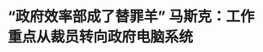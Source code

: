 <!DOCTYPE html>
<html lang="zh-CN">

<head>
    
<title>“政府效率部成了替罪羊” 马斯克：工作重点从裁员转向政府电脑系统_腾讯新闻</title>
<meta name="keywords" content="马斯克,埃隆·马斯克,美国政府,裁员,华盛顿,特斯拉,联邦政府,特朗普,太空探索技术公司">
<meta name="description" content="宣布将大幅削减政治捐款，除非去世否则仍致力于执掌特斯拉，恢复全天候工作状态……马斯克近日频频发声，表示将更多关注旗下公司。知情人士曾披露，马斯克在特朗普政府内担任政府效率部负责人的角色让他“精疲力尽、恼怒不已”。美国《华盛顿邮报》当地时间27日报道，马斯克在接受采访时表示，政府效率部成为了华盛顿的“替...">
<meta name="author" content="腾讯网">
<meta name="copyright" content="Copyright 1998 - 2025 Tencent. All Rights Reserved">
<meta property="og:type" content="news" />

<meta property="og:title" content="“政府效率部成了替罪羊” 马斯克：工作重点从裁员转向政府电脑系统_腾讯新闻" />
<meta property="og:description" content="宣布将大幅削减政治捐款，除非去世否则仍致力于执掌特斯拉，恢复全天候工作状态……马斯克近日频频发声，表示将更多关注旗下公司。知情人士曾披露，马斯克在特朗普政府内担任政府效率部负责人的角色让他“精疲力尽、恼怒不已”。美国《华盛顿邮报》当地时间27日报道，马斯克在接受采访时表示，政府效率部成为了华盛顿的“替..." />
<meta property="og:url" content="https://news.qq.com/rain/a/20250528A05KKF00" />
<meta property="og:image" content="https://inews.gtimg.com/news_ls/OU6zBKRspS-DerzLnjq-L32-IM8AYNacRR1LRGuuoFFaIAA_640330/0" />
<meta property="article:author" content="央视新闻" />
<meta property="article:published_time" content="2025-05-28 14:52:34" />
<meta property="category" content="tech" />

<meta name="baidu-site-verification" content="jJeIJ5X7pP" />
    <meta charset="utf-8" />
<meta http-equiv="X-UA-Compatible" content="IE=Edge" />
<meta name="viewport" content="width=device-width, initial-scale=1, shrink-to-fit=no" />
<link rel="dns-prefetch" href="mat1.gtimg.com">
<link rel="dns-prefetch" href="i.news.qq.com">
<link rel="shortcut icon" href="https://mat1.gtimg.com/qqcdn/qqindex2021/favicon.ico">
<script nomodule="true" src="https://mat1.gtimg.com/qqcdn/qqindex2021/common-static/20240515201444/core3-37-1.min.js"></script>
<script>
  try {
    if (!window.IntersectionObserver) {
      var observerScript = document.createElement('script');
      observerScript.src = "https://mat1.gtimg.com/qqcdn/qqindex2021/common-static/20241024141058/intersection-observer-polyfill.js";
      document.head.appendChild(observerScript);
    }
  } catch (error) {}
</script>

<script>
  try {
    if (!Element.prototype.scrollTo) {
      var scrollScript = document.createElement('script');
      scrollScript.src = "https://mat1.gtimg.com/qqcdn/qqindex2021/common-static/20241025153001/scroll-behavior-polyfill.js";
      document.head.appendChild(scrollScript);
    }
  } catch (error) {}
</script>
<script>
  try {
    if ('scrollRestoration' in window.history) {
      window.history.scrollRestoration = 'manual';
    }
    window.isPcClient = Boolean(window.electron) && (
      window.navigator.userAgent.indexOf('pc-client') > 0 ||
      window.navigator.userAgent.indexOf('TencentNews') > 0
    );
  } catch {}
</script>
<script>
  try {
    if (window.isPcClient) {
      var bodyStyle = document.createElement('style');
      bodyStyle.innerText = 'body{ zoom: 0.95 }';
      document.head.appendChild(bodyStyle);
    }
  } catch {}
</script>
<script>
  window.DATA = {"url":"https://view.inews.qq.com/a/20250528A05KKF00","article_id":"20250528A05KKF00","article_type":"0","title":"“政府效率部成了替罪羊” 马斯克：工作重点从裁员转向政府电脑系统","desc":"宣布将大幅削减政治捐款，除非去世否则仍致力于执掌特斯拉，恢复全天候工作状态……马斯克近日频频发声，表示将更多关注旗下公司。知情人士曾披露，马斯克在特朗普政府内担任政府效率部负责人的角色让他“精疲力尽、恼怒不已”。美国《华盛顿邮报》当地时间27日报道，马斯克在接受采访时表示，政府效率部成为了华盛顿的“替...","iNewsRecommendLevel":1,"abstract":"宣布将大幅削减政治捐款，除非去世否则仍致力于执掌特斯拉，恢复全天候工作状态……马斯克近日频频发声，表示将更多关注旗下公司。知情人士曾披露，马斯克在特朗普政府内担任政府效率部负责人的角色让他“精疲力尽、恼怒不已”。美国《华盛顿邮报》当地时间27日报道，马斯克在接受采访时表示，政府效率部成为了华盛顿的“替...","catalog1":"tech","ad_channel_sign":"tech","introduction":"","media":"央视新闻","media_id":"58","pubtime":"2025-05-28 14:52:34","comment_id":"8415613987","political":0,"cmsId":"20250528A05KKF00","cms_id":"20250528A05KKF00","closeAllAd":0,"closeAllFavorite":false,"originContent":{"directory":{"ai_list":null,"enable":2,"list":null},"text":"\u003cdiv class=\"rich_media_content\"\u003e\u003c!--NO_AD_ERROR_2--\u003e\u003cdiv class=\"cms-cke-widget-quote-normal-2 cms-cke-widget-quote-tpl cms-cke-widget-quote-wrapper cms-cke-widget-tpl\" data-key=\"quote-normal-2\" data-reactroot=\"\" style=\"align-items: center; display: flex; font-size: 19px; justify-content: center; margin-bottom: 28px; margin-top: 28px; padding-top: 25px; width: 100%\"\u003e\n\u003cdiv class=\"cms-cke-widget-quote-container\" style=\"background: rgba(0,38,154,0.05); border-bottom: 1px solid #001966; border-left: 1px solid #001966; border-right: 1px solid #001966; padding: 17px 12px; position: relative; width: 100%\"\u003e\n\u003cdiv class=\"cms-cke-widget-line1\" style=\"background: #001966; height: 1px; left: 0px; position: absolute; top: 0px; width: 6px\"\u003e \u003c/div\u003e\n\u003cdiv class=\"cms-cke-widget-line2\" style=\"background: #001966; height: 1px; position: absolute; right: 0; top: 0; width: calc(100% - 50px)\"\u003e \u003c/div\u003e\n\u003csection class=\"cms-cke-widget-quote-icon\" style=\"background-image: url(https://inews.gtimg.com/om_bt/OSVkGXuYImc9v1pDDQWdNijNR-zQNWgLjI58FTqlAnTT0AA/0); background-position: center; background-repeat: no-repeat; background-size: cover; display: inline-block; height: 28px; left: 14px; position: absolute; top: -25px; width: 28px\"\u003e \u003c/section\u003e\n\u003cdiv class=\"cms-cke-widget-quote-content\" style=\"color: #212228; line-height: 27px; text-align: justify; width: 100%\"\u003e\n\u003cp\u003e宣布将大幅削减政治捐款，除非去世否则仍致力于执掌特斯拉，恢复全天候工作状态……马斯克近日频频发声，表示将更多关注旗下公司。知情人士曾披露，马斯克在特朗普政府内担任政府效率部负责人的角色让他“精疲力尽、恼怒不已”。美国《华盛顿邮报》当地时间27日报道，马斯克在接受采访时表示，政府效率部成为了华盛顿的“替罪羊”。\u003c/p\u003e\n\u003c/div\u003e\n\u003c/div\u003e\n\u003c/div\u003e\n\u003cp data-source=\"cke\"\u003e当地时间5月27日，马斯克返回美国\u003c!--VERTICAL_CARD_BEGIN_0--\u003e太空探索\u003c!--VERTICAL_CARD_END_0--\u003e技术公司（SpaceX），观摩“星舰”试飞。在接受采访时，他表示，削减联邦政府规模的难度远超预期，并对他所领导的政府效率部遭受严厉批评深感遗憾。\u003c!--NO_AD_0--\u003e\u003c!--EOP_0--\u003e\u003c/p\u003e\u003c!--PARAGRAPH_0--\u003e\n\u003cdiv class=\"cms-cke-widget-title-normal-3 cms-cke-widget-title-tpl cms-cke-widget-title-wrapper cms-cke-widget-tpl\" data-key=\"title-normal-3\" data-reactroot=\"\" style=\"align-items: center; box-sizing: border-box; display: flex; font-size: 19px; font-weight: bold; justify-content: flex-start; margin-bottom: 26px; margin-top: 28px; width: 100%\"\u003e\n\u003cdiv class=\"cms-cke-widget-title-container\" style=\"display: inline-block; position: relative; z-index: 9\"\u003e\n\u003csection class=\"icon\" style=\"background-image: url(https://inews.gtimg.com/om_bt/OX7Z_nbbTaKtViCWODDbOU1wckRuvY_TA8hQbw9qZcZmIAA/0); background-position: center; background-repeat: no-repeat; background-size: cover; display: inline-block; height: 48px; left: 0px; margin-right: 4px; position: absolute; top: -5px; width: 48px\" data-no-dark=\"true\"\u003e \u003c/section\u003e\n\u003cdiv class=\"cms-cke-widget-title-wrap title-normal-3-text\" style=\"color: #0d141e; display: inline-block; line-height: 26px; min-width: 4px; padding: 1px 12px 1px 21px; position: relative; text-align: left; top: 9px; word-break: break-all\"\u003e\n\u003cp\u003e“哪怕毫无关联，我们都会受到指责”\u003c/p\u003e\n\u003c/div\u003e\n\u003c/div\u003e\n\u003c/div\u003e\n\u003cdiv data-captcha=\"△马斯克在美国太空探索技术公司位于得克萨斯州的工厂接受采访\" data-height=\"374\" data-src=\"https://inews.gtimg.com/om_bt/OmngypAjwHQE4D60SMYkvy_BFNH331w1jsQ0nkJ1pnqT0AA/641\" data-type=\"3\" data-uploaded=\"1\" data-widget=\"image\" data-width=\"641\"\u003e\u003c!--IMG_0--\u003e\u003cp type=\"om-image-desc\"\u003e△马斯克在美国太空探索技术公司位于得克萨斯州的工厂接受采访\u003c/p\u003e\u003c/div\u003e\n\u003cp data-source=\"cke\"\u003e马斯克称，“联邦官僚体系的状况比我预想的要严峻得多。我原本知道存在问题，但不得不说，至少在华盛顿特区试图推动改善现状，着实是一场艰难的攻坚战。”\u003c!--NO_AD_1--\u003e\u003c!--EOP_1--\u003e\u003c/p\u003e\u003c!--PARAGRAPH_1--\u003e\n\u003cp data-source=\"cke\"\u003e马斯克提到，政府效率部相关举措所引发的反响极为强烈。\u003cstrong data-source=\"cke\"\u003e“政府效率部简直成了所有问题的‘替罪羊’”“无论哪里出了问题，哪怕与我们毫无关联，我们都会受到指责。”\u003c/strong\u003e\u003c!--NO_AD_2--\u003e\u003c!--EOP_2--\u003e\u003c/p\u003e\u003c!--PARAGRAPH_2--\u003e\n\u003cdiv data-captcha=\"△3月，拉斯维加斯，特斯拉服务中心内车辆被焚烧\" data-height=\"374\" data-src=\"https://inews.gtimg.com/om_bt/OJDNIlPmjbwCCooywfRF42N2LLI8Kbeq9evDJsAIBZ0xYAA/641\" data-type=\"3\" data-uploaded=\"1\" data-widget=\"image\" data-width=\"641\"\u003e\u003c!--IMG_1--\u003e\u003cp type=\"om-image-desc\"\u003e△3月，拉斯维加斯，特斯拉服务中心内车辆被焚烧\u003c/p\u003e\u003c/div\u003e\n\u003cp data-source=\"cke\"\u003e他对自己旗下公司声誉受损表示失望：“有人在烧特斯拉汽车。为什么要这么做？这真的很不酷。”\u003c/p\u003e\n\u003cdiv class=\"cms-cke-widget-title-normal-3 cms-cke-widget-title-tpl cms-cke-widget-title-wrapper cms-cke-widget-tpl\" data-key=\"title-normal-3\" data-reactroot=\"\" style=\"align-items: center; box-sizing: border-box; display: flex; font-size: 19px; font-weight: bold; justify-content: flex-start; margin-bottom: 26px; margin-top: 28px; width: 100%\"\u003e\n\u003cdiv class=\"cms-cke-widget-title-container\" style=\"display: inline-block; position: relative; z-index: 9\"\u003e\n\u003csection class=\"icon\" style=\"background-image: url(https://inews.gtimg.com/om_bt/OX7Z_nbbTaKtViCWODDbOU1wckRuvY_TA8hQbw9qZcZmIAA/0); background-position: center; background-repeat: no-repeat; background-size: cover; display: inline-block; height: 48px; left: 0px; margin-right: 4px; position: absolute; top: -5px; width: 48px\" data-no-dark=\"true\"\u003e \u003c/section\u003e\n\u003cdiv class=\"cms-cke-widget-title-wrap title-normal-3-text\" style=\"color: #0d141e; display: inline-block; line-height: 26px; min-width: 4px; padding: 1px 12px 1px 21px; position: relative; text-align: left; top: 9px; word-break: break-all\"\u003e\n\u003cp\u003e“政府效率部的工作并未结束”\u003c/p\u003e\n\u003c/div\u003e\n\u003c/div\u003e\n\u003c/div\u003e\n\u003cp data-source=\"cke\"\u003e不过，马斯克仍坚称自己在政府效率部的工作并未结束。\u003cstrong data-source=\"cke\"\u003e他计划将工作重点转向改善联邦政府的计算机系统\u003c/strong\u003e，相较于大规模裁员等举措，这一目标引发的争议较小。\u003c/p\u003e\n\u003cp data-source=\"cke\"\u003e他提到：“在许多情况下，计算机系统存在严重问题，”甚至在情报领域也不例外，“\u003cstrong data-source=\"cke\"\u003e要将数据从一台计算机传输到另一台，竟然需要先打印出来，然后再手动输入到另一台计算机中\u003c/strong\u003e。”\u003c!--NO_AD_3--\u003e\u003c!--EOP_3--\u003e\u003c/p\u003e\u003c!--PARAGRAPH_3--\u003e\n\u003cp data-source=\"cke\"\u003e马斯克表示，未来的工作将更加聚焦于“那些投入产出比最高的项目，这对于减少资源浪费和欺诈行为仍具有重要意义。”\u003c/p\u003e\n\u003cp data-source=\"cke\"\u003e然而，马斯克关于在政府运作中大幅节省开支和杜绝浪费的说法，已被证实存在夸大成分。美媒报道称，随着他在华盛顿的影响力逐渐减弱，显然他未能达成预期的诸多目标。\u003c!--NO_AD_4--\u003e\u003c!--EOP_4--\u003e\u003c/p\u003e\u003c!--PARAGRAPH_4--\u003e\n\u003cp data-source=\"cke\"\u003e\u003cstrong data-source=\"cke\"\u003e\u003cspan class=\"color-00b0f0\" data-source=\"cke\"\u003e\u003c!--SECURE_LINK_BEGIN_0--\u003e视频丨燃料舱泄漏 飞行器失联 美“星舰”第九次试飞未能成功\u0026gt;\u0026gt;\u003c!--SECURE_LINK_END_0--\u003e\u003c/span\u003e\u003c/strong\u003e\u003c/p\u003e\n\n\u003cp data-source=\"cke\"\u003e\u003cspan class=\"color-a4acb6\" data-source=\"cke\"\u003e\u003cspan class=\"font_size-16px\" data-source=\"cke\"\u003e©2025中央广播电视总台版权所有。未经许可，请勿转载使用。\u003c/span\u003e\u003c/span\u003e\u003c/p\u003e\n\n\n\u003cstyle\u003e.rich_media_content{--news-tabel-th-night-color: #444444;--news-font-day-color: #333;--news-font-night-color: #d9d9d9;--news-bottom-distance: 22px}.rich_media_content p:not([data-exeditor-arbitrary-box=image-box]){letter-spacing:.5px;line-height:30px;margin-bottom:var(--news-bottom-distance);word-wrap:break-word}.rich_media_content{color:var(--news-font-day-color);font-size:18px}@media(prefers-color-scheme:dark){body:not([data-weui-theme=light]):not([dark-mode-disable=true]) .rich_media_content p:not([data-exeditor-arbitrary-box=image-box]){letter-spacing:.5px;line-height:30px;margin-bottom:var(--news-bottom-distance);word-wrap:break-word}body:not([data-weui-theme=light]):not([dark-mode-disable=true]) .rich_media_content{color:var(--news-font-night-color)}}.data_color_scheme_dark .rich_media_content p:not([data-exeditor-arbitrary-box=image-box]){letter-spacing:.5px;line-height:30px;margin-bottom:var(--news-bottom-distance);word-wrap:break-word}.data_color_scheme_dark .rich_media_content{color:var(--news-font-night-color)}.data_color_scheme_dark .rich_media_content{font-size:18px}.rich_media_content p[data-exeditor-arbitrary-box=image-box]{margin-bottom:11px}.rich_media_content\u003ediv:not(.qnt-video),.rich_media_content\u003esection{margin-bottom:var(--news-bottom-distance)}.rich_media_content hr{margin-bottom:var(--news-bottom-distance)}.rich_media_content .link_list{margin:0;margin-top:20px;min-height:0!important}.rich_media_content blockquote{background:#f9f9f9;border-left:6px solid #ccc;margin:1.5em 10px;padding:.5em 10px}.rich_media_content blockquote p{margin-bottom:0!important}.data_color_scheme_dark .rich_media_content blockquote{background:#323232}@media(prefers-color-scheme:dark){body:not([data-weui-theme=light]):not([dark-mode-disable=true]) .rich_media_content blockquote{background:#323232}}.rich_media_content ol[data-ex-list]{--ol-start: 1;--ol-list-style-type: decimal;list-style-type:none;counter-reset:olCounter calc(var(--ol-start,1) - 1);position:relative}.rich_media_content ol[data-ex-list]\u003eli\u003e:first-child::before{content:counter(olCounter,var(--ol-list-style-type)) '. ';counter-increment:olCounter;font-variant-numeric:tabular-nums;display:inline-block}.rich_media_content ul[data-ex-list]{--ul-list-style-type: circle;list-style-type:none;position:relative}.rich_media_content ul[data-ex-list].nonUnicode-list-style-type\u003eli\u003e:first-child::before{content:var(--ul-list-style-type) ' ';font-variant-numeric:tabular-nums;display:inline-block;transform:scale(0.5)}.rich_media_content ul[data-ex-list].unicode-list-style-type\u003eli\u003e:first-child::before{content:var(--ul-list-style-type) ' ';font-variant-numeric:tabular-nums;display:inline-block;transform:scale(0.8)}.rich_media_content ol:not([data-ex-list]){padding-left:revert}.rich_media_content ul:not([data-ex-list]){padding-left:revert}.rich_media_content table{display:table;border-collapse:collapse;margin-bottom:var(--news-bottom-distance)}.rich_media_content table th,.rich_media_content table td{word-wrap:break-word;border:1px solid #ddd;white-space:nowrap;padding:2px 5px}.rich_media_content table th{font-weight:700;background-color:#f0f0f0;text-align:left}.rich_media_content table p{margin-bottom:0!important}.data_color_scheme_dark .rich_media_content table th{background:var(--news-tabel-th-night-color)}@media(prefers-color-scheme:dark){body:not([data-weui-theme=light]):not([dark-mode-disable=true]) .rich_media_content table th{background:var(--news-tabel-th-night-color)}}.rich_media_content .qqnews_image_desc,.rich_media_content p[type=om-image-desc]{line-height:20px!important;text-align:center!important;font-size:14px!important;color:#666!important}.rich_media_content div[data-exeditor-arbitrary-box=wrap]:not([data-exeditor-arbitrary-box-special-style]){max-width:100%}.rich_media_content .qqnews-content{--wmfont: 0;--wmcolor: transparent;font-size:var(--wmfont);color:var(--wmcolor);line-height:var(--wmfont)!important;margin-bottom:var(--wmfont)!important}.rich_media_content .qqnews_sign_emphasis{background:#f7f7f7}.rich_media_content .qqnews_sign_emphasis ol{word-wrap:break-word;border:none;color:#5c5c5c;line-height:28px;list-style:none;margin:14px 0 6px;padding:16px 15px 4px}.rich_media_content .qqnews_sign_emphasis p{margin-bottom:12px!important}.rich_media_content .qqnews_sign_emphasis ol\u003eli\u003ep{padding-left:30px}.rich_media_content .qqnews_sign_emphasis ol\u003eli{list-style:none}.rich_media_content .qqnews_sign_emphasis ol\u003eli\u003ep:first-child::before{margin-left:-30px;content:counter(olCounter,decimal) ''!important;counter-increment:olCounter!important;font-variant-numeric:tabular-nums!important;background:#37f;border-radius:2px;color:#fff;font-size:15px;font-style:normal;text-align:center;line-height:18px;width:18px;height:18px;margin-right:12px;position:relative;top:-1px}.data_color_scheme_dark .rich_media_content .qqnews_sign_emphasis{background:#262626}.data_color_scheme_dark .rich_media_content .qqnews_sign_emphasis ol\u003eli\u003ep{color:#a9a9a9}@media(prefers-color-scheme:dark){body:not([data-weui-theme=light]):not([dark-mode-disable=true]) .rich_media_content .qqnews_sign_emphasis{background:#262626}body:not([data-weui-theme=light]):not([dark-mode-disable=true]) .rich_media_content .qqnews_sign_emphasis ol\u003eli\u003ep{color:#a9a9a9}}.rich_media_content h1,.rich_media_content h2,.rich_media_content h3,.rich_media_content h4,.rich_media_content h5,.rich_media_content h6{margin-bottom:var(--news-bottom-distance);font-weight:700}.rich_media_content h1{font-size:20px}.rich_media_content h2,.rich_media_content h3{font-size:19px}.rich_media_content h4,.rich_media_content h5,.rich_media_content h6{font-size:18px}.rich_media_content li:empty{display:none}.rich_media_content ul,.rich_media_content ol{margin-bottom:var(--news-bottom-distance)}.rich_media_content div\u003ep:only-child{margin-bottom:0!important}.rich_media_content .cms-cke-widget-title-wrap p{margin-bottom:0!important}\u003c/style\u003e\u003c/div\u003e","version":"v2"},"originAttribute":{"IMG_0":{"bigOrigUrl":"https://inews.gtimg.com/om_bt/OmngypAjwHQE4D60SMYkvy_BFNH331w1jsQ0nkJ1pnqT0AA/0","compressUrl":"https://inews.gtimg.com/om_bt/OmngypAjwHQE4D60SMYkvy_BFNH331w1jsQ0nkJ1pnqT0AA/641","desc":"","fullPic":"1","height":424,"imgurl0":"https://inews.gtimg.com/om_bt/OmngypAjwHQE4D60SMYkvy_BFNH331w1jsQ0nkJ1pnqT0AA/0","imgurl1000":"https://inews.gtimg.com/om_bt/OmngypAjwHQE4D60SMYkvy_BFNH331w1jsQ0nkJ1pnqT0AA/1000","islong":0,"origUrl":"https://inews.gtimg.com/om_bt/OmngypAjwHQE4D60SMYkvy_BFNH331w1jsQ0nkJ1pnqT0AA/641","size":495,"style":"width: 100%","thumb":"https://inews.gtimg.com/om_bt/OmngypAjwHQE4D60SMYkvy_BFNH331w1jsQ0nkJ1pnqT0AA_181x181s/0","url":"https://inews.gtimg.com/om_bt/OmngypAjwHQE4D60SMYkvy_BFNH331w1jsQ0nkJ1pnqT0AA/641","width":641},"IMG_1":{"bigOrigUrl":"https://inews.gtimg.com/om_bt/OJDNIlPmjbwCCooywfRF42N2LLI8Kbeq9evDJsAIBZ0xYAA/0","compressUrl":"https://inews.gtimg.com/om_bt/OJDNIlPmjbwCCooywfRF42N2LLI8Kbeq9evDJsAIBZ0xYAA/641","desc":"","fullPic":"1","height":422,"imgurl0":"https://inews.gtimg.com/om_bt/OJDNIlPmjbwCCooywfRF42N2LLI8Kbeq9evDJsAIBZ0xYAA/0","imgurl1000":"https://inews.gtimg.com/om_bt/OJDNIlPmjbwCCooywfRF42N2LLI8Kbeq9evDJsAIBZ0xYAA/1000","islong":0,"origUrl":"https://inews.gtimg.com/om_bt/OJDNIlPmjbwCCooywfRF42N2LLI8Kbeq9evDJsAIBZ0xYAA/641","size":61,"style":"width: 100%","thumb":"https://inews.gtimg.com/om_bt/OJDNIlPmjbwCCooywfRF42N2LLI8Kbeq9evDJsAIBZ0xYAA_181x181s/0","url":"https://inews.gtimg.com/om_bt/OJDNIlPmjbwCCooywfRF42N2LLI8Kbeq9evDJsAIBZ0xYAA/641","width":600},"SECURE_LINK_BEGIN_0":{"cms_orig_info":{"desc":"视频丨燃料舱泄漏 飞行器失联 美“星舰”第九次试飞未能成功\u003e\u003e","trust_level":1,"type":"","url":"https://content-static.cctvnews.cctv.com/snow-book/index.html?item_id=7106496511552997089\u0026t=1748394277361\u0026toc_style_id=feeds_default\u0026track_id=08F18B64-B2C7-4AD8-8DCB-B6D7DC7462AA_770106174415\u0026share_to=wechat"},"desc":"视频丨燃料舱泄漏 飞行器失联 美“星舰”第九次试飞未能成功\u003e\u003e","trust_level":1,"type":"","url":"https://content-static.cctvnews.cctv.com/snow-book/index.html?item_id=7106496511552997089\u0026t=1748394277361\u0026toc_style_id=feeds_default\u0026track_id=08F18B64-B2C7-4AD8-8DCB-B6D7DC7462AA_770106174415\u0026share_to=wechat"},"SECURE_LINK_END_0":{"trust_level":1},"VERTICAL_CARD_BEGIN_0":{"a_version":"21_android_7.4.57","desc":"太空探索","detail_url":"qqnews://article_9528?act=ai_chat\u0026vertical_card_type=ai\u0026vertical_card_desc=%E5%A4%AA%E7%A9%BA%E6%8E%A2%E7%B4%A2\u0026a_version=21_android_7.4.57\u0026i_version=11.0_qqnews_7.4.70","i_version":"11.0_qqnews_7.4.70","previous_context":"政府内担任政府效率部负责人的角色让他“精疲力尽、恼怒不已”。美国《华盛顿邮报》当地时间27日报道，马斯克在接受采访时表示，政府效率部成为了华盛顿的“替罪羊”。\n\n\n\n当地时间5月27日，马斯克返回美国","subsequent_context":"技术公司（SpaceX），观摩“星舰”试飞。在接受采访时，他表示，削减联邦政府规模的难度远超预期，并对他所领导的政府效率部遭受严厉批评深感遗憾。\n\n\n \n\n“哪怕毫无关联，我们都会受到指责”\n\n\n\n△","type":"ai","url":"qqnews://article_9528?act=ai_chat\u0026vertical_card_type=ai\u0026vertical_card_desc=%E5%A4%AA%E7%A9%BA%E6%8E%A2%E7%B4%A2\u0026jumpinfo=%7B%22scene%22%3A%22algo_scribe_words%22%2C%22sentence%22%3A%22%E5%A4%AA%E7%A9%BA%E6%8E%A2%E7%B4%A2%22%2C%22sentenceContext%22%3A%22%E6%94%BF%E5%BA%9C%E5%86%85%E6%8B%85%E4%BB%BB%E6%94%BF%E5%BA%9C%E6%95%88%E7%8E%87%E9%83%A8%E8%B4%9F%E8%B4%A3%E4%BA%BA%E7%9A%84%E8%A7%92%E8%89%B2%E8%AE%A9%E4%BB%96%E2%80%9C%E7%B2%BE%E7%96%B2%E5%8A%9B%E5%B0%BD%E3%80%81%E6%81%BC%E6%80%92%E4%B8%8D%E5%B7%B2%E2%80%9D%E3%80%82%E7%BE%8E%E5%9B%BD%E3%80%8A%E5%8D%8E%E7%9B%9B%E9%A1%BF%E9%82%AE%E6%8A%A5%E3%80%8B%E5%BD%93%E5%9C%B0%E6%97%B6%E9%97%B427%E6%97%A5%E6%8A%A5%E9%81%93%EF%BC%8C%E9%A9%AC%E6%96%AF%E5%85%8B%E5%9C%A8%E6%8E%A5%E5%8F%97%E9%87%87%E8%AE%BF%E6%97%B6%E8%A1%A8%E7%A4%BA%EF%BC%8C%E6%94%BF%E5%BA%9C%E6%95%88%E7%8E%87%E9%83%A8%E6%88%90%E4%B8%BA%E4%BA%86%E5%8D%8E%E7%9B%9B%E9%A1%BF%E7%9A%84%E2%80%9C%E6%9B%BF%E7%BD%AA%E7%BE%8A%E2%80%9D%E3%80%82%5Cn%5Cn%5Cn%5Cn%E5%BD%93%E5%9C%B0%E6%97%B6%E9%97%B45%E6%9C%8827%E6%97%A5%EF%BC%8C%E9%A9%AC%E6%96%AF%E5%85%8B%E8%BF%94%E5%9B%9E%E7%BE%8E%E5%9B%BD%7B%E5%A4%AA%E7%A9%BA%E6%8E%A2%E7%B4%A2%7D%E6%8A%80%E6%9C%AF%E5%85%AC%E5%8F%B8%EF%BC%88SpaceX%EF%BC%89%EF%BC%8C%E8%A7%82%E6%91%A9%E2%80%9C%E6%98%9F%E8%88%B0%E2%80%9D%E8%AF%95%E9%A3%9E%E3%80%82%E5%9C%A8%E6%8E%A5%E5%8F%97%E9%87%87%E8%AE%BF%E6%97%B6%EF%BC%8C%E4%BB%96%E8%A1%A8%E7%A4%BA%EF%BC%8C%E5%89%8A%E5%87%8F%E8%81%94%E9%82%A6%E6%94%BF%E5%BA%9C%E8%A7%84%E6%A8%A1%E7%9A%84%E9%9A%BE%E5%BA%A6%E8%BF%9C%E8%B6%85%E9%A2%84%E6%9C%9F%EF%BC%8C%E5%B9%B6%E5%AF%B9%E4%BB%96%E6%89%80%E9%A2%86%E5%AF%BC%E7%9A%84%E6%94%BF%E5%BA%9C%E6%95%88%E7%8E%87%E9%83%A8%E9%81%AD%E5%8F%97%E4%B8%A5%E5%8E%89%E6%89%B9%E8%AF%84%E6%B7%B1%E6%84%9F%E9%81%97%E6%86%BE%E3%80%82%5Cn%5Cn%5Cn%C2%A0%5Cn%5Cn%E2%80%9C%E5%93%AA%E6%80%95%E6%AF%AB%E6%97%A0%E5%85%B3%E8%81%94%EF%BC%8C%E6%88%91%E4%BB%AC%E9%83%BD%E4%BC%9A%E5%8F%97%E5%88%B0%E6%8C%87%E8%B4%A3%E2%80%9D%5Cn%5Cn%5Cn%5Cn%E2%96%B3%22%2C%22source%22%3A%22article_sharepage_scribewords%22%7D","urls":{"qqcom":{"pc_url":"qqnews://article_9528?act=ai_chat\u0026vertical_card_type=ai\u0026vertical_card_desc=%E5%A4%AA%E7%A9%BA%E6%8E%A2%E7%B4%A2\u0026jumpinfo=%7B%22scene%22%3A%22algo_scribe_words%22%2C%22sentence%22%3A%22%E5%A4%AA%E7%A9%BA%E6%8E%A2%E7%B4%A2%22%2C%22sentenceContext%22%3A%22%E6%94%BF%E5%BA%9C%E5%86%85%E6%8B%85%E4%BB%BB%E6%94%BF%E5%BA%9C%E6%95%88%E7%8E%87%E9%83%A8%E8%B4%9F%E8%B4%A3%E4%BA%BA%E7%9A%84%E8%A7%92%E8%89%B2%E8%AE%A9%E4%BB%96%E2%80%9C%E7%B2%BE%E7%96%B2%E5%8A%9B%E5%B0%BD%E3%80%81%E6%81%BC%E6%80%92%E4%B8%8D%E5%B7%B2%E2%80%9D%E3%80%82%E7%BE%8E%E5%9B%BD%E3%80%8A%E5%8D%8E%E7%9B%9B%E9%A1%BF%E9%82%AE%E6%8A%A5%E3%80%8B%E5%BD%93%E5%9C%B0%E6%97%B6%E9%97%B427%E6%97%A5%E6%8A%A5%E9%81%93%EF%BC%8C%E9%A9%AC%E6%96%AF%E5%85%8B%E5%9C%A8%E6%8E%A5%E5%8F%97%E9%87%87%E8%AE%BF%E6%97%B6%E8%A1%A8%E7%A4%BA%EF%BC%8C%E6%94%BF%E5%BA%9C%E6%95%88%E7%8E%87%E9%83%A8%E6%88%90%E4%B8%BA%E4%BA%86%E5%8D%8E%E7%9B%9B%E9%A1%BF%E7%9A%84%E2%80%9C%E6%9B%BF%E7%BD%AA%E7%BE%8A%E2%80%9D%E3%80%82%5Cn%5Cn%5Cn%5Cn%E5%BD%93%E5%9C%B0%E6%97%B6%E9%97%B45%E6%9C%8827%E6%97%A5%EF%BC%8C%E9%A9%AC%E6%96%AF%E5%85%8B%E8%BF%94%E5%9B%9E%E7%BE%8E%E5%9B%BD%7B%E5%A4%AA%E7%A9%BA%E6%8E%A2%E7%B4%A2%7D%E6%8A%80%E6%9C%AF%E5%85%AC%E5%8F%B8%EF%BC%88SpaceX%EF%BC%89%EF%BC%8C%E8%A7%82%E6%91%A9%E2%80%9C%E6%98%9F%E8%88%B0%E2%80%9D%E8%AF%95%E9%A3%9E%E3%80%82%E5%9C%A8%E6%8E%A5%E5%8F%97%E9%87%87%E8%AE%BF%E6%97%B6%EF%BC%8C%E4%BB%96%E8%A1%A8%E7%A4%BA%EF%BC%8C%E5%89%8A%E5%87%8F%E8%81%94%E9%82%A6%E6%94%BF%E5%BA%9C%E8%A7%84%E6%A8%A1%E7%9A%84%E9%9A%BE%E5%BA%A6%E8%BF%9C%E8%B6%85%E9%A2%84%E6%9C%9F%EF%BC%8C%E5%B9%B6%E5%AF%B9%E4%BB%96%E6%89%80%E9%A2%86%E5%AF%BC%E7%9A%84%E6%94%BF%E5%BA%9C%E6%95%88%E7%8E%87%E9%83%A8%E9%81%AD%E5%8F%97%E4%B8%A5%E5%8E%89%E6%89%B9%E8%AF%84%E6%B7%B1%E6%84%9F%E9%81%97%E6%86%BE%E3%80%82%5Cn%5Cn%5Cn%C2%A0%5Cn%5Cn%E2%80%9C%E5%93%AA%E6%80%95%E6%AF%AB%E6%97%A0%E5%85%B3%E8%81%94%EF%BC%8C%E6%88%91%E4%BB%AC%E9%83%BD%E4%BC%9A%E5%8F%97%E5%88%B0%E6%8C%87%E8%B4%A3%E2%80%9D%5Cn%5Cn%5Cn%5Cn%E2%96%B3%22%2C%22source%22%3A%22article_sharepage_scribewords%22%7D"},"web":{"h5_url":"qqnews://article_9528?act=ai_chat\u0026vertical_card_type=ai\u0026vertical_card_desc=%E5%A4%AA%E7%A9%BA%E6%8E%A2%E7%B4%A2\u0026jumpinfo=%7B%22scene%22%3A%22algo_scribe_words%22%2C%22sentence%22%3A%22%E5%A4%AA%E7%A9%BA%E6%8E%A2%E7%B4%A2%22%2C%22sentenceContext%22%3A%22%E6%94%BF%E5%BA%9C%E5%86%85%E6%8B%85%E4%BB%BB%E6%94%BF%E5%BA%9C%E6%95%88%E7%8E%87%E9%83%A8%E8%B4%9F%E8%B4%A3%E4%BA%BA%E7%9A%84%E8%A7%92%E8%89%B2%E8%AE%A9%E4%BB%96%E2%80%9C%E7%B2%BE%E7%96%B2%E5%8A%9B%E5%B0%BD%E3%80%81%E6%81%BC%E6%80%92%E4%B8%8D%E5%B7%B2%E2%80%9D%E3%80%82%E7%BE%8E%E5%9B%BD%E3%80%8A%E5%8D%8E%E7%9B%9B%E9%A1%BF%E9%82%AE%E6%8A%A5%E3%80%8B%E5%BD%93%E5%9C%B0%E6%97%B6%E9%97%B427%E6%97%A5%E6%8A%A5%E9%81%93%EF%BC%8C%E9%A9%AC%E6%96%AF%E5%85%8B%E5%9C%A8%E6%8E%A5%E5%8F%97%E9%87%87%E8%AE%BF%E6%97%B6%E8%A1%A8%E7%A4%BA%EF%BC%8C%E6%94%BF%E5%BA%9C%E6%95%88%E7%8E%87%E9%83%A8%E6%88%90%E4%B8%BA%E4%BA%86%E5%8D%8E%E7%9B%9B%E9%A1%BF%E7%9A%84%E2%80%9C%E6%9B%BF%E7%BD%AA%E7%BE%8A%E2%80%9D%E3%80%82%5Cn%5Cn%5Cn%5Cn%E5%BD%93%E5%9C%B0%E6%97%B6%E9%97%B45%E6%9C%8827%E6%97%A5%EF%BC%8C%E9%A9%AC%E6%96%AF%E5%85%8B%E8%BF%94%E5%9B%9E%E7%BE%8E%E5%9B%BD%7B%E5%A4%AA%E7%A9%BA%E6%8E%A2%E7%B4%A2%7D%E6%8A%80%E6%9C%AF%E5%85%AC%E5%8F%B8%EF%BC%88SpaceX%EF%BC%89%EF%BC%8C%E8%A7%82%E6%91%A9%E2%80%9C%E6%98%9F%E8%88%B0%E2%80%9D%E8%AF%95%E9%A3%9E%E3%80%82%E5%9C%A8%E6%8E%A5%E5%8F%97%E9%87%87%E8%AE%BF%E6%97%B6%EF%BC%8C%E4%BB%96%E8%A1%A8%E7%A4%BA%EF%BC%8C%E5%89%8A%E5%87%8F%E8%81%94%E9%82%A6%E6%94%BF%E5%BA%9C%E8%A7%84%E6%A8%A1%E7%9A%84%E9%9A%BE%E5%BA%A6%E8%BF%9C%E8%B6%85%E9%A2%84%E6%9C%9F%EF%BC%8C%E5%B9%B6%E5%AF%B9%E4%BB%96%E6%89%80%E9%A2%86%E5%AF%BC%E7%9A%84%E6%94%BF%E5%BA%9C%E6%95%88%E7%8E%87%E9%83%A8%E9%81%AD%E5%8F%97%E4%B8%A5%E5%8E%89%E6%89%B9%E8%AF%84%E6%B7%B1%E6%84%9F%E9%81%97%E6%86%BE%E3%80%82%5Cn%5Cn%5Cn%C2%A0%5Cn%5Cn%E2%80%9C%E5%93%AA%E6%80%95%E6%AF%AB%E6%97%A0%E5%85%B3%E8%81%94%EF%BC%8C%E6%88%91%E4%BB%AC%E9%83%BD%E4%BC%9A%E5%8F%97%E5%88%B0%E6%8C%87%E8%B4%A3%E2%80%9D%5Cn%5Cn%5Cn%5Cn%E2%96%B3%22%2C%22source%22%3A%22article_sharepage_scribewords%22%7D"}}},"VERTICAL_CARD_END_0":{"show_type":"6"}},"selfDeclare":{},"userAddress":"北京","card":{"chlid":"58","chlname":"央视新闻","desc":"“央视新闻”是中央广播电视总台新闻新媒体旗舰账号，是重大新闻、突发事件和重要报道的总台首发账号。","icon":"https://inews.gtimg.com/om_ls/OCsBJ1JWKedYO2D7fQMnqlOmtm7WVDrtLSwqEYQCk6kJ8AA_200200/0","msgEntry":1,"uin":"ec6993b8a9bd48215bee15e390bcc00f76","update_frequency":"1748419366","vip_desc":"中央广播电视总台央视新闻官方账号","vip_icon_night":"https://inews.gtimg.com/newsapp_bt/0/1128171011183_4151/0","vip_place":"left","vip_type":"20006","vip_icon":"https://inews.gtimg.com/newsapp_bt/0/1128164013310_1586/0","vip_type_new":"20006","suid":"8QMc3H5f7o0Uuj/Z","liveInfo":{"roomID":"1453751205","roomStatus":"2","cms_id":"RLV2025052803494600","article_type":"102"},"cpLevel":1},"interationCount":{"like":4,"collect":3,"share":1},"payment_info":{},"article_is_pay":false,"payment_column_info_v1":{"is_column_pay":false,"read_count_all":0},"tag_info_item":null,"contentWordsNum":774,"extraProperty":{"FeedbackDetailDisableInsert":0,"zanSkinType":""},"relateWelfare":{},"aiSwitch":true,"isOversize":false,"videoArr":[]};
</script>
<script>
  window.channelInfo = {"channelConfig":{"channelNav":[{"_auto_id":"1","active_alien_img":"","alien_img":"","channel_id":"news_news_home","is_local":"0","link":"https://www.qq.com","name_cn":"首页","name_en":"home"},{"_auto_id":"2","active_alien_img":"","alien_img":"","channel_id":"news_news_top","is_local":"0","link":"","name_cn":"要闻","name_en":"news"},{"_auto_id":"4","active_alien_img":"","alien_img":"","channel_id":"news_news_bj","is_local":"1","link":"","name_cn":"北京","name_en":"bj"},{"_auto_id":"5","active_alien_img":"","alien_img":"","channel_id":"news_news_finance","is_local":"0","link":"","name_cn":"财经","name_en":"finance"},{"_auto_id":"6","active_alien_img":"","alien_img":"","channel_id":"news_news_tech","is_local":"0","link":"","name_cn":"科技","name_en":"tech"},{"_auto_id":"7","active_alien_img":"","alien_img":"","channel_id":"tv","is_local":"0","link":"https://v.qq.com/channel/tv/?ptag=qqnews","name_cn":"电视剧","name_en":"tv"},{"_auto_id":"8","active_alien_img":"","alien_img":"","channel_id":"news_news_qa","is_local":"0","link":"","name_cn":"热问","name_en":"qa"},{"_auto_id":"9","active_alien_img":"","alien_img":"","channel_id":"news_news_ent","is_local":"0","link":"","name_cn":"娱乐","name_en":"ent"},{"_auto_id":"10","active_alien_img":"","alien_img":"","channel_id":"variety","is_local":"0","link":"https://v.qq.com/channel/variety/?ptag=qqnews","name_cn":"综艺","name_en":"variety"},{"_auto_id":"11","active_alien_img":"","alien_img":"","channel_id":"news_news_sports","is_local":"0","link":"","name_cn":"体育","name_en":"sports"},{"_auto_id":"13","active_alien_img":"","alien_img":"","channel_id":"news_news_nba","is_local":"0","link":"","name_cn":"NBA","name_en":"nba"},{"_auto_id":"14","active_alien_img":"","alien_img":"","channel_id":"news_news_world","is_local":"0","link":"","name_cn":"国际","name_en":"world"},{"_auto_id":"15","active_alien_img":"","alien_img":"","channel_id":"news_news_mil","is_local":"0","link":"","name_cn":"军事","name_en":"milite"},{"_auto_id":"16","active_alien_img":"","alien_img":"","channel_id":"news_news_auto","is_local":"0","link":"","name_cn":"汽车","name_en":"auto"},{"_auto_id":"17","active_alien_img":"","alien_img":"","channel_id":"news_news_house","is_local":"0","link":"","name_cn":"房产","name_en":"house"},{"_auto_id":"18","active_alien_img":"","alien_img":"","channel_id":"news_news_edu","is_local":"0","link":"","name_cn":"教育","name_en":"edu"},{"_auto_id":"19","active_alien_img":"","alien_img":"","channel_id":"news_news_antip","is_local":"0","link":"","name_cn":"健康","name_en":"health"},{"_auto_id":"20","active_alien_img":"","alien_img":"","channel_id":"news_news_video","is_local":"0","link":"","name_cn":"视频","name_en":"video"},{"_auto_id":"21","active_alien_img":"","alien_img":"","channel_id":"news_news_game","is_local":"0","link":"","name_cn":"游戏","name_en":"games"},{"_auto_id":"22","active_alien_img":"","alien_img":"","channel_id":"news_news_nchupin","is_local":"0","link":"","name_cn":"眼界","name_en":"chupin"},{"_auto_id":"24","active_alien_img":"","alien_img":"","channel_id":"news_news_football","is_local":"0","link":"","name_cn":"足球","name_en":"football"},{"_auto_id":"25","active_alien_img":"","alien_img":"","channel_id":"news_news_kepu","is_local":"0","link":"","name_cn":"科学","name_en":"kepu"},{"_auto_id":"26","active_alien_img":"","alien_img":"","channel_id":"news_news_digi","is_local":"0","link":"","name_cn":"数码","name_en":"digi"},{"_auto_id":"28","active_alien_img":"","alien_img":"","channel_id":"ymzx","is_local":"0","link":"https://gamer.qq.com/v2/cloudgame/game/96897?ichannel=txxwpc0Ftxxwpc1","name_cn":"元梦之星","name_en":"news_news_ymzx"},{"_auto_id":"31","active_alien_img":"","alien_img":"","channel_id":"movie","is_local":"0","link":"https://v.qq.com/channel/movie/?ptag=qqnews","name_cn":"电影","name_en":"movie"},{"_auto_id":"32","active_alien_img":"","alien_img":"","channel_id":"news_news_esport","is_local":"0","link":"","name_cn":"电竞","name_en":"esport"},{"_auto_id":"34","active_alien_img":"","alien_img":"","channel_id":"news_news_history","is_local":"0","link":"","name_cn":"历史","name_en":"history"},{"_auto_id":"35","active_alien_img":"","alien_img":"","channel_id":"news_news_baby","is_local":"0","link":"","name_cn":"育儿","name_en":"baby"},{"_auto_id":"36","active_alien_img":"","alien_img":"","channel_id":"hbjy","is_local":"0","link":"https://gp.qq.com/act/a20250421mnqlx/news.shtml","name_cn":"和平精英","name_en":"news_news_hbjy"},{"_auto_id":"37","active_alien_img":"","alien_img":"","channel_id":"cloud_gamer","is_local":"0","link":"https://gamer.qq.com/?ichannel=txxwpc0Ftxxwpc1","name_cn":"云游戏","name_en":"cloud_gamer"},{"_auto_id":"38","active_alien_img":"","alien_img":"","channel_id":"news_news_lic","is_local":"0","link":"","name_cn":"理财","name_en":"finance_licai"},{"_auto_id":"39","active_alien_img":"","alien_img":"","channel_id":"news_news_istock","is_local":"0","link":"","name_cn":"股票","name_en":"finance_stock"},{"_auto_id":"40","active_alien_img":"","alien_img":"","channel_id":"ren_min_shi_pin","is_local":"0","link":"https://news.qq.com/omn/author/8QMd3Hld74cbujbY?tab=om_video","name_cn":"人民视频","name_en":"ren_min_shi_pin"},{"_auto_id":"41","active_alien_img":"","alien_img":"","channel_id":"news_news_weather","is_local":"0","link":"https://tianqi.qq.com/index.htm","name_cn":"天气","name_en":"weather"}]}};
</script>
<script>
  window.articleConfig = {"rightConfig":[{"_auto_id":"1","category_key":"default","modules":"{\"moduleList\":[{\"title\":\"作者其他文章\",\"id\":\"user_article\"},{\"title\":\"精选视频\",\"id\":\"video_album\",\"videoType\":\"tag\",\"videoId\":\"aUepxrtchGM=\",\"isSticky\":0},{\"title\":\"下载条\",\"id\":\"download_banner\",\"isSticky\":1},{\"title\":\"热点榜\",\"id\":\"hot_rank_list\",\"isSticky\":1},{\"title\":\"广告推广\",\"id\":\"ssp_ad_module\",\"category\":\"ad_ssp\",\"loid\":\"109\",\"isSticky\":1},{\"title\":\"广告推广位\",\"id\":\"c2s_ad_module\",\"category\":\"right_c2s\",\"path\":\"QQcom_all_Rectangle-1|QQcom_all_Rectangle-2|QQcom_all_Rectangle-3\",\"isSticky\":1}]}"},{"_auto_id":"2","category_key":"ent","modules":"{\"moduleList\":[{\"title\":\"作者其他文章\",\"id\":\"user_article\"},{\"title\":\"精选视频\",\"id\":\"video_album\",\"videoType\":\"tag\",\"videoId\":\"aUepxrtchGM=\"},{\"title\":\"下载条\",\"id\":\"download_banner\",\"isSticky\":1},{\"title\":\"热点榜\",\"id\":\"hot_rank_list\",\"isSticky\":1},{\"title\":\"广告推广\",\"id\":\"ssp_ad_module\",\"category\":\"ad_ssp\",\"loid\":\"109\",\"isSticky\":1},{\"title\":\"广告推广\",\"id\":\"ssp_ad_module\",\"category\":\"ad_ssp\",\"loid\":\"117\",\"isSticky\":1}]}"},{"_auto_id":"3","category_key":"game","modules":"{\"moduleList\":[{\"title\":\"作者其他文章\",\"id\":\"user_article\"},{\"title\":\"精选视频\",\"id\":\"video_album\",\"videoType\":\"tag\",\"videoId\":\"aUepxrtchGM=\"},{\"title\":\"热门游戏\",\"id\":\"recommend_game\",\"isSticky\":0},{\"title\":\"下载条\",\"id\":\"download_banner\",\"isSticky\":1},{\"title\":\"热点榜\",\"id\":\"hot_rank_list\",\"isSticky\":1},{\"title\":\"广告推广\",\"id\":\"ssp_ad_module\",\"category\":\"ad_ssp\",\"loid\":\"109\",\"isSticky\":1},{\"title\":\"广告推广位\",\"id\":\"c2s_ad_module\",\"category\":\"right_c2s\",\"path\":\"QQcom_all_Rectangle-1|QQcom_all_Rectangle-2|QQcom_all_Rectangle-3\",\"isSticky\":1}]}"},{"_auto_id":"4","category_key":"tech","modules":"{\"moduleList\":[{\"title\":\"作者其他文章\",\"id\":\"user_article\"},{\"title\":\"精选视频\",\"id\":\"video_album\",\"videoType\":\"tag\",\"videoId\":\"aUepxrtchGM=\"},{\"title\":\"下载条\",\"id\":\"download_banner\",\"isSticky\":1},{\"title\":\"热点榜\",\"id\":\"hot_rank_list\",\"isSticky\":1},{\"title\":\"广告推广\",\"id\":\"ssp_ad_module\",\"category\":\"ad_ssp\",\"loid\":\"109\",\"isSticky\":1},{\"title\":\"广告推广位\",\"id\":\"c2s_ad_module\",\"category\":\"right_c2s\",\"path\":\"QQcom_all_Rectangle-1|QQcom_all_Rectangle-2|QQcom_all_Rectangle-3\",\"isSticky\":1}]}"},{"_auto_id":"5","category_key":"finance","modules":"{\"moduleList\":[{\"title\":\"作者其他文章\",\"id\":\"user_article\"},{\"title\":\"精选视频\",\"id\":\"video_album\",\"videoType\":\"tag\",\"videoId\":\"aUepxrtchGM=\"},{\"title\":\"下载条\",\"id\":\"download_banner\",\"isSticky\":1},{\"title\":\"热点榜\",\"id\":\"hot_rank_list\",\"isSticky\":1},{\"title\":\"广告推广\",\"id\":\"ssp_ad_module\",\"category\":\"ad_ssp\",\"loid\":\"109\",\"isSticky\":1},{\"title\":\"广告推广位\",\"id\":\"c2s_ad_module\",\"category\":\"right_c2s\",\"path\":\"QQcom_all_Rectangle-1|QQcom_all_Rectangle-2|QQcom_all_Rectangle-3\",\"isSticky\":1}]}"},{"_auto_id":"6","category_key":"news","modules":"{\"moduleList\":[{\"title\":\"作者其他文章\",\"id\":\"user_article\"},{\"title\":\"精选视频\",\"id\":\"video_album\",\"videoType\":\"tag\",\"videoId\":\"aUepxrtchGM=\"},{\"title\":\"下载条\",\"id\":\"download_banner\",\"isSticky\":1},{\"title\":\"热点榜\",\"id\":\"hot_rank_list\",\"isSticky\":1},{\"title\":\"广告推广\",\"id\":\"ssp_ad_module\",\"category\":\"ad_ssp\",\"loid\":\"109\",\"isSticky\":1},{\"title\":\"广告推广位\",\"id\":\"c2s_ad_module\",\"category\":\"right_c2s\",\"path\":\"QQcom_all_Rectangle-1|QQcom_all_Rectangle-2|QQcom_all_Rectangle-3\",\"isSticky\":1}]}"},{"_auto_id":"7","category_key":"fashion","modules":"{\"moduleList\":[{\"title\":\"作者其他文章\",\"id\":\"user_article\"},{\"title\":\"精选视频\",\"id\":\"video_album\",\"videoType\":\"tag\",\"videoId\":\"aUepxrtchGM=\"},{\"title\":\"下载条\",\"id\":\"download_banner\",\"isSticky\":1},{\"title\":\"热点榜\",\"id\":\"hot_rank_list\",\"isSticky\":1},{\"title\":\"广告推广\",\"id\":\"ssp_ad_module\",\"category\":\"ad_ssp\",\"loid\":\"109\",\"isSticky\":1},{\"title\":\"广告推广位\",\"id\":\"c2s_ad_module\",\"category\":\"right_c2s\",\"path\":\"QQcom_all_Rectangle-1|QQcom_all_Rectangle-2|QQcom_all_Rectangle-3\",\"isSticky\":1}]}"},{"_auto_id":"8","category_key":"sports","modules":"{\"moduleList\":[{\"title\":\"作者其他文章\",\"id\":\"user_article\"},{\"title\":\"精选视频\",\"id\":\"video_album\",\"videoType\":\"tag\",\"videoId\":\"aUepxrtchGM=\"},{\"title\":\"下载条\",\"id\":\"download_banner\",\"isSticky\":1},{\"title\":\"热点榜\",\"id\":\"hot_rank_list\",\"isSticky\":1},{\"title\":\"广告推广\",\"id\":\"ssp_ad_module\",\"category\":\"ad_ssp\",\"loid\":\"109\",\"isSticky\":1},{\"title\":\"广告推广位\",\"id\":\"c2s_ad_module\",\"category\":\"right_c2s\",\"path\":\"QQcom_all_Rectangle-1|QQcom_all_Rectangle-2|QQcom_all_Rectangle-3\",\"isSticky\":1}]}"},{"_auto_id":"9","category_key":"health","modules":"{\"moduleList\":[{\"title\":\"作者其他文章\",\"id\":\"user_article\"},{\"title\":\"精选视频\",\"id\":\"video_album\",\"videoType\":\"tag\",\"videoId\":\"aUepxrtchGM=\"},{\"title\":\"下载条\",\"id\":\"download_banner\",\"isSticky\":1},{\"title\":\"热点榜\",\"id\":\"hot_rank_list\",\"isSticky\":1},{\"title\":\"广告推广\",\"id\":\"ssp_ad_module\",\"category\":\"ad_ssp\",\"loid\":\"109\",\"isSticky\":1},{\"title\":\"广告推广位\",\"id\":\"c2s_ad_module\",\"category\":\"right_c2s\",\"path\":\"QQcom_all_Rectangle-1|QQcom_all_Rectangle-2|QQcom_all_Rectangle-3\",\"isSticky\":1}]}"},{"_auto_id":"10","category_key":"nba","modules":"{\"moduleList\":[{\"title\":\"作者其他文章\",\"id\":\"user_article\"},{\"title\":\"精选视频\",\"id\":\"video_album\",\"videoType\":\"tag\",\"videoId\":\"aUepxrtchGM=\"},{\"title\":\"下载条\",\"id\":\"download_banner\",\"isSticky\":1},{\"title\":\"热点榜\",\"id\":\"hot_rank_list\",\"isSticky\":1},{\"title\":\"广告推广\",\"id\":\"ssp_ad_module\",\"category\":\"ad_ssp\",\"loid\":\"109\",\"isSticky\":1},{\"title\":\"广告推广位\",\"id\":\"c2s_ad_module\",\"category\":\"right_c2s\",\"path\":\"QQcom_all_Rectangle-1|QQcom_all_Rectangle-2|QQcom_all_Rectangle-3\",\"isSticky\":1}]}"},{"_auto_id":"11","category_key":"edu","modules":"{\"moduleList\":[{\"title\":\"作者其他文章\",\"id\":\"user_article\"},{\"title\":\"精选视频\",\"id\":\"video_album\",\"videoType\":\"tag\",\"videoId\":\"aUWpxLNdg2c=\"},{\"title\":\"下载条\",\"id\":\"download_banner\",\"isSticky\":1},{\"title\":\"热点榜\",\"id\":\"hot_rank_list\",\"isSticky\":1},{\"title\":\"广告推广\",\"id\":\"ssp_ad_module\",\"category\":\"ad_ssp\",\"loid\":\"109\",\"isSticky\":1},{\"title\":\"广告推广位\",\"id\":\"c2s_ad_module\",\"category\":\"right_c2s\",\"path\":\"QQcom_all_Rectangle-1|QQcom_all_Rectangle-2|QQcom_all_Rectangle-3\",\"isSticky\":1}]}"},{"_auto_id":"12","category_key":"ad","modules":"{\"moduleList\":[{\"title\":\"广告推广\",\"id\":\"ssp_ad_module\",\"category\":\"ad_ssp\",\"loid\":\"109\",\"isSticky\":1},{\"title\":\"广告推广位\",\"id\":\"c2s_ad_module\",\"category\":\"right_c2s\",\"path\":\"QQcom_all_Rectangle-1|QQcom_all_Rectangle-2|QQcom_all_Rectangle-3\",\"isSticky\":1}]}"}],"tonglanAdConfig":[{"_auto_id":"1","modules":"{\"moduleList\":[{\"title\":\"广告推广位\",\"id\":\"top\",\"category\":\"top_c2s\",\"path\":\"QQcom_all_Width1-1\"},{\"title\":\"广告推广位\",\"id\":\"bottom\",\"category\":\"bottom_c2s\",\"path\":\"QQcom_all_Width1-2\"}]}"}],"bottomConfig":[],"videoAdConfig":[{"_auto_id":"1","normal_time":"10","switch":"1","video_count":"0","video_time":"0"}],"rightGameConfig":[{"_auto_id":"2","desc":"连续登录送游戏钻石，群雄共聚称霸沙城","icon":"https://inews.gtimg.com/newsapp_bt/0/0627161037914_3816/0","link":"https://s.iwan.qq.com/opengame/tenvideo/index.html?hidestatusbar=1&hidetitlebar=1&immersive=1&syswebview=1&landscape=1&gameid=49085&url=https%3A%2F%2Fgz-file.91ninthpalace.com%2Fwzzx%2Findex_tencent_iwan.html%20&ref_ele=90015","name":"王者之心2"},{"_auto_id":"3","desc":"上线送VIP！万人同屏横扫沙城","icon":"https://inews.gtimg.com/newsapp_bt/0/0627155752146_4584/0","link":"https://s.iwan.qq.com/opengame/tenvideo/index.html?hidestatusbar=1&hidetitlebar=1&immersive=1&landscape=1&syswebview=1&gameid=47203&url=https%3A%2F%2Fcqss2login.bigrnet.com%2Fiwan%2Fh5%2Fplay%2Floading&ref_ele=90015","name":"传奇盛世"},{"_auto_id":"4","desc":"超高爆率，经典玩法","icon":"https://inews.gtimg.com/newsapp_bt/0/0627160641137_9103/0","link":"https://s.iwan.qq.com/opengame/tenvideo/index.html?hidestatusbar=1&hidetitlebar=1&immersive=1&syswebview=1&gameid=43803&url=https%3A%2F%2Fsdk.mxzgame.com%2FGames%2Fportal%2F108337%2FTXVApp&ref_ele=90015","name":"新不良人"},{"_auto_id":"6","desc":"超多福利登录即领，海量游戏任你畅玩","icon":"https://inews.gtimg.com/newsapp_bt/0/111315495935_3595/0","link":"https://dldir3.qq.com/minigamefile/webdownloads/QQGameMini_silent_1002020001_cid0.exe","name":"QQ游戏大厅"},{"_auto_id":"7","desc":"纯正经典玩法，欢乐挑战赛火热来袭","icon":"https://inews.gtimg.com/newsapp_bt/0/070918050891_4971/0","link":"https://minigame.qq.com/h5game_frame_test/?appid=200904&ifid=1502020001","name":"欢乐斗地主"},{"_auto_id":"8","desc":"新服大放送，享赚你就来","icon":"https://inews.gtimg.com/newsapp_bt/0/0627154608860_7318/0","link":"https://s.iwan.qq.com/opengame/tenvideo/index.html?hidestatusbar=1&hidetitlebar=1&immersive=1&syswebview=1&landscape=1&gameid=43403&url=https%3A%2F%2Flogin-wxxyx2-bzsc.jikewan.com%2Fgame%2Fcqtxvideo.html&ref_ele=90015","name":"百战沙城"},{"_auto_id":"9","desc":"全新极速版本爽玩！送新武魂转换卡","icon":"https://inews.gtimg.com/newsapp_bt/0/1016115936984_7153/0","link":"https://s.iwan.qq.com/opengame/tenvideo/index.html?hidestatusbar=1&hidetitlebar=1&immersive=1&syswebview=1&gameid=51477&url=https%3A%2F%2Fh5sdk.cdqcwl.com%2Fsdk%2Ftxaiwandefault%2Fce43a6806214ed5b3e2227ca7e99e27a%2F2231&ref_ele=90015","name":"斗罗大陆"},{"_auto_id":"10","desc":"原汁原味，正版授权","icon":"https://inews.gtimg.com/newsapp_bt/0/0627160844946_1794/0","link":"https://s.iwan.qq.com/opengame/tenvideo/index.html?hidetitlebar=1&immersive=1&syswebview=1&landscape=1&gameid=37275&url=https%3A%2F%2Fsdk.mxzgame.com%2FGames%2Fportal%2F100211%2FTXVApp&ref_ele=90015","name":"原始传奇"},{"_auto_id":"11","desc":"登录领神秘巨星，打造巅峰阵容","icon":"https://inews.gtimg.com/newsapp_bt/0/0701170959368_8122/0","link":"https://s.iwan.qq.com/opengame/tenvideo/index.html?hidestatusbar=1&hidetitlebar=1&immersive=1&syswebview=1&gameid=40591&url=https%3A%2F%2Frh.diaigame.com%2Fh5plat%2Fplay%2Fpackage_code%2FP0012462&ref_ele=90015","name":"巅峰冠军足球"},{"_auto_id":"12","desc":"赛季制实时PVP联机对战","icon":"https://inews.gtimg.com/newsapp_bt/0/0701165259701_7142/0","link":"https://s.iwan.qq.com/opengame/tenvideo/index.html?hidestatusbar=1&hidetitlebar=1&immersive=1&syswebview=1&gameid=49634&url=https%3A%2F%2Ffootball.shenshoucdn.com%2Ffootball_new%2Fh5%2Ftxsp%2Findex.html&ref_ele=90015","name":"球场风云"},{"_auto_id":"13","desc":"专注超爽打宝体验","icon":"https://inews.gtimg.com/newsapp_bt/0/0627154956673_3154/0","link":"https://s.iwan.qq.com/opengame/tenvideo/index.html?hidestatusbar=1&hidetitlebar=1&immersive=1&syswebview=1&gameid=41057&url=https%3A%2F%2Fh5apily.fire2333.com%2Fh5sdk%2Ftxshipin%2Findex%2F3200222%2F3200112&ref_ele=90015","name":"传奇至尊"},{"_auto_id":"16","desc":"火爆新服，福利满满","icon":"https://inews.gtimg.com/newsapp_bt/0/0701171307639_4759/0","link":"https://s.iwan.qq.com/opengame/tenvideo/index.html?hidestatusbar=1&hidetitlebar=1&immersive=1&syswebview=1&gameid=50335&url=https%3A%2F%2Fh5-union-cdn.pptgame.cn%2Findex.html%3Ftx_package_id%3D10202%20&ref_ele=90015","name":"火源战纪"},{"_auto_id":"17","desc":"魔幻风格，超大场面","icon":"https://inews.gtimg.com/newsapp_bt/0/0701171500721_6895/0","link":"https://s.iwan.qq.com/opengame/tenvideo/index.html?hidestatusbar=1&hidetitlebar=1&immersive=1&syswebview=1&gameid=33112&url=https%3A%2F%2Fcsjs-tx.ebibi.com%2Fgame%2Fh5iwan-wwzs%2Fmain%2Findex.html&ref_ele=90015","name":"万王之神"},{"_auto_id":"19","desc":"经典神话背景，高清细腻画质","icon":"https://inews.gtimg.com/newsapp_bt/0/0709181543493_4955/0","link":"https://s.iwan.qq.com/opengame/tenvideo/index.html?hidestatusbar=1&hidetitlebar=1&immersive=1&syswebview=1&gameid=39686&url=https%3A%2F%2Fsdk.gz.1253361160.clb.myqcloud.com%2FGames%2Fportal%2F108311%2FTXVApp&ref_ele=90015","name":"凡人神将传"}]};
</script>
<script src="https://mat1.gtimg.com/www/js/emonitor/custom_ed041a23.js" charset="utf-8"></script>
<script>
  try {
    window.emonitorIns = emonitor.create({
      name: 'newsqq_normalArticle',
      atta: {
        name: 'newsqq',
      },
      mode: '007',
    });
  } catch (err) {
    console.warn(err);
  }
</script>
<link href="https://mat1.gtimg.com/qqcdn/qqindex2021/common-static/hel/qqnews-pc-dc_20250526065055/static/css/static.css" rel="stylesheet">

<script>window.__HEL_PRESET_META__={"qqnews-pc-components":{"app":{"id":1366,"name":"qqnews-pc-components","app_group_name":"qqnews-pc-components","proj_ver":{"map":{},"utime":0},"online_version":"qqnews-pc-components_20250515055747","build_version":"qqnews-pc-components_20250526064847","update_at":"2025-05-26T10:49:41.000Z","desc":"set by [init], from container [formal.pc.dc.sz100981] worker [0]"},"version":{"sub_app_name":"qqnews-pc-components","sub_app_version":"qqnews-pc-components_20250526064847","src_map":{"webDirPath":"https://mat1.gtimg.com/qqcdn/qqindex2021/common-static/hel/qqnews-pc-components_20250526064847","htmlIndexSrc":"https://mat1.gtimg.com/qqcdn/qqindex2021/common-static/hel/qqnews-pc-components_20250526064847/index.html","extractMode":"all","iframeSrc":"","chunkCssSrcList":["https://mat1.gtimg.com/qqcdn/qqindex2021/common-static/hel/qqnews-pc-components_20250526064847/static/css/index.css"],"chunkJsSrcList":["https://mat1.gtimg.com/qqcdn/qqindex2021/common-static/hel/qqnews-pc-components_20250526064847/static/js/index.js"],"staticCssSrcList":[],"staticJsSrcList":["https://mat1.gtimg.com/qqcdn/qqindex2021/static/20231212123233/react.production.min.js","https://mat1.gtimg.com/qqcdn/qqindex2021/static/20231212123233/react-dom.production.min.js","https://mat1.gtimg.com/qqcdn/qqindex2021/common-static/hel/hel-base-v16.js"],"relativeCssSrcList":[],"relativeJsSrcList":[],"privCssSrcList":[],"srvModSrcList":[],"srvModSrcIndex":"","headAssetList":[{"tag":"staticScript","append":false,"attrs":{"src":"https://mat1.gtimg.com/qqcdn/qqindex2021/static/20231212123233/react.production.min.js"}},{"tag":"staticScript","append":false,"attrs":{"src":"https://mat1.gtimg.com/qqcdn/qqindex2021/static/20231212123233/react-dom.production.min.js"}},{"tag":"staticScript","append":false,"attrs":{"src":"https://mat1.gtimg.com/qqcdn/qqindex2021/common-static/hel/hel-base-v16.js"}},{"tag":"script","append":true,"attrs":{"src":"https://mat1.gtimg.com/qqcdn/qqindex2021/common-static/hel/qqnews-pc-components_20250526064847/static/js/index.js","defer":""}},{"tag":"link","append":true,"attrs":{"href":"https://mat1.gtimg.com/qqcdn/qqindex2021/common-static/hel/qqnews-pc-components_20250526064847/static/css/index.css","rel":"stylesheet"}}],"bodyAssetList":[]},"update_at":"2025-05-26T10:49:40.000Z","create_at":"2025-05-26T10:49:40.000Z","_worker_id":"0","_is_backup":true}}}</script>
<script>window.__VIEW_PATH__="article.ejs";</script>
</head>

<body id="dc-normal-body">
  <div id="top-nav"></div>
  <div id="topAd"></div>
  <div class="qqweb-pc-content ">
    <div class="content-left">
      <div class="content">
        <div class="left-tool" id="left-tool"></div>
                <div class="content-article">
            <div id="article-column-tag"></div>
            <h1>“政府效率部成了替罪羊” 马斯克：工作重点从裁员转向政府电脑系统</h1>
            <div id="article-author"></div>
            <div id="article-content"></div>
          <div id="article-status"></div>
          <div id="relate-question"></div>
          <div class="recommend-con" id="ArticleBottom"></div>
        </div>
      </div>
      <div id="article-comment"></div>
      <div id="recommend"></div>
      <div id="bottomAd"></div>
      <div id="article-footer"></div>
    </div>
    <div id="content-right" class="content-right"></div>
  </div>
  <div id="go-top"></div>
  <script>
    var navDom = document.getElementById('top-nav');
    if (window.isPcClient && navDom) {
      navDom.style.height = '0';
    }
  </script>
    <script type="text/javascript">
  var TIME_BEFORE_LOAD_CRYSTAL = Date.now();
</script>
<script src="https://mat1.gtimg.com/qqcdn/qqindex2021/advertisement/qqdc/crystal.202504291215.min.js" id="l_qq_com"></script>
<script type="text/javascript">
  if (typeof crystal === 'undefined' && Math.random() <= 1) {
    (function() {
      var TIME_AFTER_LOAD_CRYSTAL = Date.now();
      var img = new Image(1, 1);
      img.src = "//dp3.qq.com/qqcom/?adb=1&dm=new&err=1002&blockjs=" + (TIME_AFTER_LOAD_CRYSTAL - TIME_BEFORE_LOAD_CRYSTAL);
    })();
  }
</script>
    <iframe style="display: none;" src="https://i.news.qq.com/web_backend/getWebPacUid"></iframe>
<script src="https://mat1.gtimg.com/qqcdn/qqindex2021/common-static/20240805160928/react.production.min.js"></script>
<script src="https://mat1.gtimg.com/qqcdn/qqindex2021/common-static/20240805160928/react-dom.production.min.js"></script>
<script src="https://mat1.gtimg.com/qqcdn/qqindex2021/common-static/20241018171503/universal-report.min.js"></script>
<script defer type="text/javascript" src="https://mat1.gtimg.com/qqcdn/qqindex2021/libs/barrier/aria.js?appid=9327b8b06379d9d1728bbfbe2025ef9c" charset="utf-8"></script>
<script defer src="https://t.captcha.qq.com/TCaptcha.js"></script>
<script>document.cookie="hel_err=;path=/;";</script>
<script src="https://mat1.gtimg.com/qqcdn/qqindex2021/common-static/hel/hel-base-v16.js"></script>
<script src="https://mat1.gtimg.com/qqcdn/qqindex2021/common-static/hel/qqnews-pc-hel-entry_20250117174052/static/js/index.js"></script>
<link rel="preload" href="https://mat1.gtimg.com/qqcdn/qqindex2021/common-static/hel/qqnews-pc-dc_20250526065055/static/js/static.js" as="script">
<link rel="preload" href="https://mat1.gtimg.com/qqcdn/qqindex2021/common-static/hel/qqnews-pc-components_20250526064847/static/js/index.js" as="script">
<script>window.loadProject("https://mat1.gtimg.com/qqcdn/qqindex2021/common-static/hel/qqnews-pc-dc_20250526065055/static/js/static.js");</script>
<iframe id="videoFrame" style="display: none;" src="https://video.qq.com/cookie/sync_qqnews.html"></iframe>
</body>

</html>
